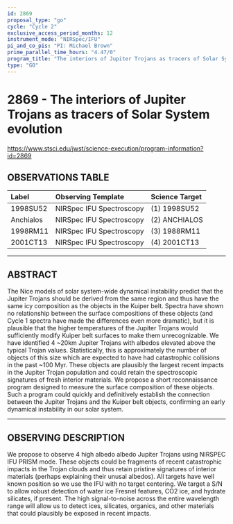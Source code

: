 ```yaml
---
id: 2869
proposal_type: "go"
cycle: "Cycle 2"
exclusive_access_period_months: 12
instrument_mode: "NIRSpec/IFU"
pi_and_co_pis: "PI: Michael Brown"
prime_parallel_time_hours: "4.47/0"
program_title: "The interiors of Jupiter Trojans as tracers of Solar System evolution"
type: "GO"
---
```

# 2869 - The interiors of Jupiter Trojans as tracers of Solar System evolution
https://www.stsci.edu/jwst/science-execution/program-information?id=2869
## OBSERVATIONS TABLE
| Label        | Observing Template       | Science Target |
| :----------- | :----------------------- | :------------- |
| 1998SU52     | NIRSpec IFU Spectroscopy | (1) 1998SU52   |
| Anchialos    | NIRSpec IFU Spectroscopy | (2) ANCHIALOS  |
| 1998RM11     | NIRSpec IFU Spectroscopy | (3) 1988RM11   |
| 2001CT13     | NIRSpec IFU Spectroscopy | (4) 2001CT13   |

---

## ABSTRACT

The Nice models of solar system-wide dynamical instability predict that the Jupiter Trojans should be derived from the same region and thus have the same icy composition as the objects in the Kuiper belt. Spectra have shown no relationship between the surface compositions of these objects (and Cycle 1 spectra have made the differences even more dramatic), but it is plausible that the higher temperatures of the Jupiter Trojans would sufficiently modify Kuiper belt surfaces to make them unrecognizable. We have identified 4 ~20km Jupiter Trojans with albedos elevated above the typical Trojan values. Statistically, this is approximately the number of objects of this size which are expected to have had catastrophic collisions in the past ~100 Myr. These objects are plausibly the largest recent impacts in the Jupiter Trojan population and could retain the spectroscopic signatures of fresh interior materials. We propose a short reconnaissance program designed to measure the surface composition of these objects. Such a program could quickly and definitively establish the connection between the Jupiter Trojans and the Kuiper belt objects, confirming an early dynamical instability in our solar system.

---

## OBSERVING DESCRIPTION

We propose to observe 4 high albedo albedo Jupiter Trojans using NIRSPEC IFU PRISM mode. These objects could be fragments of recent catastrophic impacts in the Trojan clouds and thus retain pristine signatures of interior materials (perhaps explaining their unusal albedos).
All targets have well known position so we use the IFU with no target centering. We target a S/N to allow robust detection of water ice Fresnel features, CO2 ice, and hydrate silicates, if present. The high signal-to-noise across the entire wavelength range will allow us to detect ices, silicates, organics, and other materials that could plausibly be exposed in recent impacts.